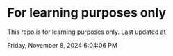 # For learning purposes only
This repo is for learning purposes only.
Last updated at

Friday, November 8, 2024 6:04:06 PM

